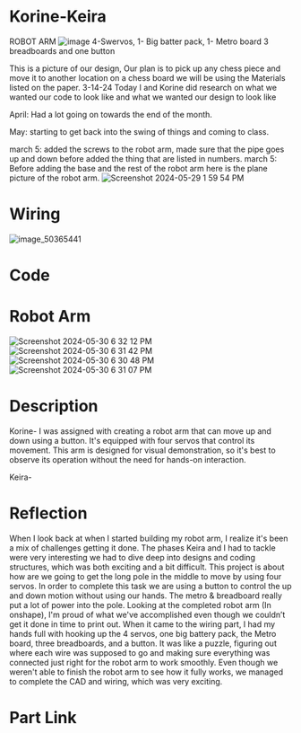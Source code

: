 # Korine-Keira
 ROBOT ARM
![image](https://github.com/nwashin59/Korine-Keira/assets/75768362/6c7190f2-5bed-4516-b100-ed7512baf955)
4-Swervos, 1- Big batter pack, 1- Metro board  3 breadboards and one button 

This is a picture of our design, Our plan is to  pick up any chess piece and move it to another location on a chess board we will be using the Materials listed on the paper. 
3-14-24 Today I and Korine did research on what we wanted our code to look like and what we wanted our design to look like 


April: Had a lot going on towards the end of the month.


May: starting to get back into the swing of things and coming to class.

march 5: added the screws to the robot arm, made sure that the pipe goes up and down before added the thing that are listed in numbers. 
march 5: Before adding the base and the rest of the robot arm here is the plane picture of the robot arm. 
![Screenshot 2024-05-29 1 59 54 PM](https://github.com/nwashin59/Korine-Keira/assets/75768362/080a58ac-6f16-4f86-a2e3-bb5d045e886c) 
# Wiring
![image_50365441](https://github.com/nwashin59/Korine-Keira/assets/75768362/424694c5-93c0-47e2-b634-a23f8fd2a4cc)

# Code 

# Robot Arm
![Screenshot 2024-05-30 6 32 12 PM](https://github.com/nwashin59/Korine-Keira/assets/75768362/4bed280c-f6f5-414f-9681-f6c2f6b8fd46)
![Screenshot 2024-05-30 6 31 42 PM](https://github.com/nwashin59/Korine-Keira/assets/75768362/25a7bb68-5dd1-4531-ac45-a432627bbca8)
![Screenshot 2024-05-30 6 30 48 PM](https://github.com/nwashin59/Korine-Keira/assets/75768362/1be0bccf-7d2e-4757-87cc-870356ed5d9a)
![Screenshot 2024-05-30 6 31 07 PM](https://github.com/nwashin59/Korine-Keira/assets/75768362/ae7e4707-e2ef-41fa-91f8-cf8b0744195f)
# Description

Korine- I was assigned with creating a robot arm that can move up and down using a button. It's equipped with four servos that control its movement. This arm is designed for visual demonstration, so it's best to observe its operation without the need for hands-on interaction.

Keira- 

# Reflection 

When I look back at when I started building my robot arm, I realize it's been a mix of challenges getting it done. The phases Keira and I had to tackle were very interesting we had to dive deep into designs and coding structures, which was both exciting and a bit difficult. This project is about how are we going to get the long pole in the middle to move by using four servos. In order to complete this task we are using a button to control the up and down motion without using our hands. The metro & breadboard really put a lot of power into the pole.  Looking at the completed robot arm (In onshape), I'm proud of what we've accomplished even though we couldn’t get it done in time to print out. When it came to the wiring part, I had my hands full with hooking up the 4 servos, one big battery pack, the Metro board, three breadboards, and a button. It was like a puzzle, figuring out where each wire was supposed to go and making sure everything was connected just right for the robot arm to work smoothly. Even though we weren't able to finish the robot arm to see how it fully works, we managed to complete the CAD and wiring, which was very exciting.



# Part Link 



